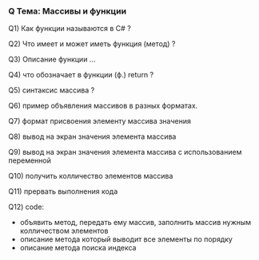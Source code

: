 ### Q Тема: Массивы и функции

Q1) Как функции называются в C# ?

Q2) Что имеет и может иметь функция (метод) ?

Q3) Описание функции ...

Q4) что обозначает в функции (ф.) return ?

Q5) синтаксис массива ?

Q6) пример объявления массивов в разных форматах.

Q7) формат присвоения элементу массива значения

Q8) вывод на экран значения 
элемента массива

Q9) вывод на экран значения элемента массива с использованием переменной

Q10) получить колличество элементов массива

Q11) прервать выполнения кода

Q12) code:
* объявить метод, передать ему массив, заполнить массив нужным колличеством элементов
* описание метода который выводит все элементы по порядку
* описание метода поиска индекса
